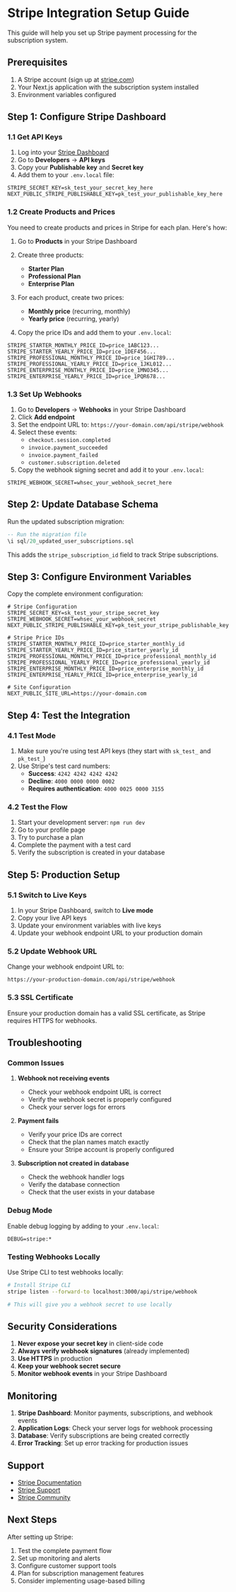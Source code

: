 # Stripe Integration Setup Guide

This guide will help you set up Stripe payment processing for the subscription system.

## Prerequisites

1. A Stripe account (sign up at [stripe.com](https://stripe.com))
2. Your Next.js application with the subscription system installed
3. Environment variables configured

## Step 1: Configure Stripe Dashboard

### 1.1 Get API Keys

1. Log into your [Stripe Dashboard](https://dashboard.stripe.com)
2. Go to **Developers** → **API keys**
3. Copy your **Publishable key** and **Secret key**
4. Add them to your `.env.local` file:

```env
STRIPE_SECRET_KEY=sk_test_your_secret_key_here
NEXT_PUBLIC_STRIPE_PUBLISHABLE_KEY=pk_test_your_publishable_key_here
```

### 1.2 Create Products and Prices

You need to create products and prices in Stripe for each plan. Here's how:

1. Go to **Products** in your Stripe Dashboard
2. Create three products:
   - **Starter Plan**
   - **Professional Plan** 
   - **Enterprise Plan**

3. For each product, create two prices:
   - **Monthly price** (recurring, monthly)
   - **Yearly price** (recurring, yearly)

4. Copy the price IDs and add them to your `.env.local`:

```env
STRIPE_STARTER_MONTHLY_PRICE_ID=price_1ABC123...
STRIPE_STARTER_YEARLY_PRICE_ID=price_1DEF456...
STRIPE_PROFESSIONAL_MONTHLY_PRICE_ID=price_1GHI789...
STRIPE_PROFESSIONAL_YEARLY_PRICE_ID=price_1JKL012...
STRIPE_ENTERPRISE_MONTHLY_PRICE_ID=price_1MNO345...
STRIPE_ENTERPRISE_YEARLY_PRICE_ID=price_1PQR678...
```

### 1.3 Set Up Webhooks

1. Go to **Developers** → **Webhooks** in your Stripe Dashboard
2. Click **Add endpoint**
3. Set the endpoint URL to: `https://your-domain.com/api/stripe/webhook`
4. Select these events:
   - `checkout.session.completed`
   - `invoice.payment_succeeded`
   - `invoice.payment_failed`
   - `customer.subscription.deleted`
5. Copy the webhook signing secret and add it to your `.env.local`:

```env
STRIPE_WEBHOOK_SECRET=whsec_your_webhook_secret_here
```

## Step 2: Update Database Schema

Run the updated subscription migration:

```sql
-- Run the migration file
\i sql/20_updated_user_subscriptions.sql
```

This adds the `stripe_subscription_id` field to track Stripe subscriptions.

## Step 3: Configure Environment Variables

Copy the complete environment configuration:

```env
# Stripe Configuration
STRIPE_SECRET_KEY=sk_test_your_stripe_secret_key
STRIPE_WEBHOOK_SECRET=whsec_your_webhook_secret
NEXT_PUBLIC_STRIPE_PUBLISHABLE_KEY=pk_test_your_stripe_publishable_key

# Stripe Price IDs
STRIPE_STARTER_MONTHLY_PRICE_ID=price_starter_monthly_id
STRIPE_STARTER_YEARLY_PRICE_ID=price_starter_yearly_id
STRIPE_PROFESSIONAL_MONTHLY_PRICE_ID=price_professional_monthly_id
STRIPE_PROFESSIONAL_YEARLY_PRICE_ID=price_professional_yearly_id
STRIPE_ENTERPRISE_MONTHLY_PRICE_ID=price_enterprise_monthly_id
STRIPE_ENTERPRISE_YEARLY_PRICE_ID=price_enterprise_yearly_id

# Site Configuration
NEXT_PUBLIC_SITE_URL=https://your-domain.com
```

## Step 4: Test the Integration

### 4.1 Test Mode

1. Make sure you're using test API keys (they start with `sk_test_` and `pk_test_`)
2. Use Stripe's test card numbers:
   - **Success**: `4242 4242 4242 4242`
   - **Decline**: `4000 0000 0000 0002`
   - **Requires authentication**: `4000 0025 0000 3155`

### 4.2 Test the Flow

1. Start your development server: `npm run dev`
2. Go to your profile page
3. Try to purchase a plan
4. Complete the payment with a test card
5. Verify the subscription is created in your database

## Step 5: Production Setup

### 5.1 Switch to Live Keys

1. In your Stripe Dashboard, switch to **Live mode**
2. Copy your live API keys
3. Update your environment variables with live keys
4. Update your webhook endpoint URL to your production domain

### 5.2 Update Webhook URL

Change your webhook endpoint URL to:
```
https://your-production-domain.com/api/stripe/webhook
```

### 5.3 SSL Certificate

Ensure your production domain has a valid SSL certificate, as Stripe requires HTTPS for webhooks.

## Troubleshooting

### Common Issues

1. **Webhook not receiving events**
   - Check your webhook endpoint URL is correct
   - Verify the webhook secret is properly configured
   - Check your server logs for errors

2. **Payment fails**
   - Verify your price IDs are correct
   - Check that the plan names match exactly
   - Ensure your Stripe account is properly configured

3. **Subscription not created in database**
   - Check the webhook handler logs
   - Verify the database connection
   - Check that the user exists in your database

### Debug Mode

Enable debug logging by adding to your `.env.local`:

```env
DEBUG=stripe:*
```

### Testing Webhooks Locally

Use Stripe CLI to test webhooks locally:

```bash
# Install Stripe CLI
stripe listen --forward-to localhost:3000/api/stripe/webhook

# This will give you a webhook secret to use locally
```

## Security Considerations

1. **Never expose your secret key** in client-side code
2. **Always verify webhook signatures** (already implemented)
3. **Use HTTPS** in production
4. **Keep your webhook secret secure**
5. **Monitor webhook events** in your Stripe Dashboard

## Monitoring

1. **Stripe Dashboard**: Monitor payments, subscriptions, and webhook events
2. **Application Logs**: Check your server logs for webhook processing
3. **Database**: Verify subscriptions are being created correctly
4. **Error Tracking**: Set up error tracking for production issues

## Support

- [Stripe Documentation](https://stripe.com/docs)
- [Stripe Support](https://support.stripe.com)
- [Stripe Community](https://community.stripe.com)

## Next Steps

After setting up Stripe:

1. Test the complete payment flow
2. Set up monitoring and alerts
3. Configure customer support tools
4. Plan for subscription management features
5. Consider implementing usage-based billing
